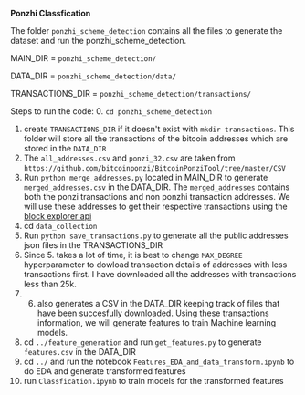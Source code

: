 **Ponzhi Classfication**

The folder `ponzhi_scheme_detection` contains all the files to generate the dataset and run the ponzhi_scheme_detection.


MAIN_DIR = `ponzhi_scheme_detection/`

DATA_DIR = `ponzhi_scheme_detection/data/`

TRANSACTIONS_DIR = `ponzhi_scheme_detection/transactions/`

Steps to run the code:
0. `cd ponzhi_scheme_detection`
1. create `TRANSACTIONS_DIR` if it doesn't exist with `mkdir transactions`. This folder will store all the transactions of the bitcoin addresses which are stored in the `DATA_DIR`
2. The `all_addresses.csv` and `ponzi_32.csv` are taken from `https://github.com/bitcoinponzi/BitcoinPonziTool/tree/master/CSV`
3. Run `python merge_addresses.py` located in MAIN_DIR to generate `merged_addresses.csv` in the DATA_DIR. The `merged_addresses` contains both the ponzi transactions and non ponzhi transaction addresses. We will use these addresses to get their respective transactions using the [block explorer api](https://www.blockchain.com/explorer)
4. cd `data_collection`
5. Run `python save_transactions.py` to generate all the public addresses json files in the TRANSACTIONS_DIR
6. Since 5. takes a lot of time, it is best to change `MAX_DEGREE` hyperparameter to dowload transaction details of addresses with less transactions first. I have downloaded all the addresses with transactions less than 25k.
7. 6. also generates a CSV in the DATA_DIR keeping track of files that have been succesfully downloaded. Using these transactions information, we will generate features to train Machine learning models.
8. cd `../feature_generation` and run `get_features.py` to generate `features.csv` in the DATA_DIR
9. cd `../` and run the notebook `Features_EDA_and_data_transform.ipynb` to do EDA and generate transformed features
10. run `Classfication.ipynb` to train models for the transformed features


